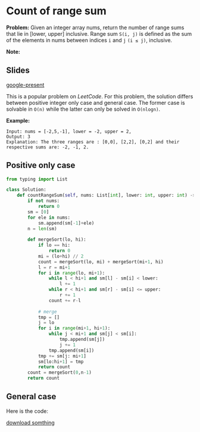 # Count of range sum

__Problem:__ Given an integer array nums, return the number of range sums that lie in [lower, upper] inclusive.
Range sum `S(i, j)` is defined as the sum of the elements in nums between indices `i` and `j` `(i ≤ j)`, inclusive.

__Note:__

## Slides

[google-present](https://docs.google.com/presentation/d/e/2PACX-1vSZ44q-fwq2DIeF8852-rjZrgxDFBGLXrOjEsl3YMO8HDcRmzpTcrep4304gQPdSWfsCftxlBhqJM8R/embed?start=false&loop=false&delayms=3000)

This is a popular problem on _LeetCode_. For this problem, the solution differs between positive integer only case and general case. The former case is solvable in `O(n)` while the latter can only be solved in `O(nlogn)`.

__Example:__

```
Input: nums = [-2,5,-1], lower = -2, upper = 2,
Output: 3 
Explanation: The three ranges are : [0,0], [2,2], [0,2] and their respective sums are: -2, -1, 2.
```

## Positive only case

```python
from typing import List

class Solution:
    def countRangeSum(self, nums: List[int], lower: int, upper: int) -> int:
        if not nums:
            return 0
        sm = [0]
        for ele in nums:
            sm.append(sm[-1]+ele)
        n = len(sm)
        
        def mergeSort(lo, hi):
            if lo == hi:
                return 0
            mi = (lo+hi) // 2
            count = mergeSort(lo, mi) + mergeSort(mi+1, hi)
            l = r = mi+1
            for i in range(lo, mi+1):
                while l < hi+1 and sm[l] - sm[i] < lower:
                    l += 1
                while r < hi+1 and sm[r] - sm[i] <= upper:
                    r += 1
                count += r-l
                
            # merge
            tmp = []
            j = lo
            for i in range(mi+1, hi+1):
                while j < mi+1 and sm[j] < sm[i]:
                    tmp.append(sm[j])
                    j += 1
                tmp.append(sm[i])
            tmp += sm[j: mi+1]            
            sm[lo:hi+1] = tmp
            return count
        count = mergeSort(0,n-1)
        return count
```

## General case

Here is the code:

[download somthing](https://google.com)